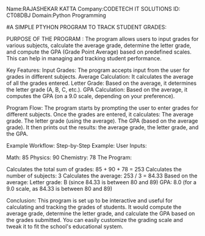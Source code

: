 Name:RAJASHEKAR KATTA 
Company:CODETECH IT SOLUTIONS 
ID: CT08DBJ 
Domain:Python Programming

#A SIMPLE PTYHON PROGRAM TO TRACK STUDENT GRADES:

PURPOSE OF THE PROGRAM :
The program allows users to input grades for various subjects, calculate the average grade, determine the letter grade, 
and compute the GPA (Grade Point Average) based on predefined scales. This can help in managing and tracking student performance.

Key Features:
Input Grades: The program accepts input from the user for grades in different subjects.
Average Calculation: It calculates the average of all the grades entered.
Letter Grade: Based on the average, it determines the letter grade (A, B, C, etc.).
GPA Calculation: Based on the average, it computes the GPA (on a 9.0 scale, depending on your preference).

Program Flow:
The program starts by prompting the user to enter grades for different subjects.
Once the grades are entered, it calculates:
The average grade.
The letter grade (using the average).
The GPA (based on the average grade).
It then prints out the results: the average grade, the letter grade, and the GPA.

Example Workflow:
Step-by-Step Example:
User Inputs:

Math: 85
Physics: 90
Chemistry: 78
The Program:

Calculates the total sum of grades: 85 + 90 + 78 = 253
Calculates the number of subjects: 3
Calculates the average: 253 / 3 = 84.33
Based on the average:
Letter grade: B (since 84.33 is between 80 and 89)
GPA: 8.0 (for a 9.0 scale, as 84.33 is between 80 and 89)

Conclusion:
This program is set up to be interactive and useful for calculating and tracking the grades of students. 
It would compute the average grade, determine the letter grade, and calculate the GPA based on the grades submitted. 
You can easily customize the grading scale and tweak it to fit the school's educational system.
